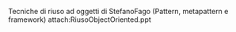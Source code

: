 Tecniche di riuso ad oggetti di StefanoFago (Pattern, metapattern e framework)
attach:RiusoObjectOriented.ppt
